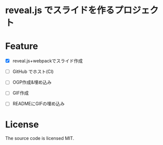 # reveal.js でスライドを作るプロジェクト


# Feature

- [x] reveal.js+webpackでスライド作成
- [ ] GitHub でホスト(CI)
- [ ] OGP作成&埋め込み
- [ ] GIF作成
- [ ] READMEにGIFの埋め込み


# License
The source code is licensed MIT. 
